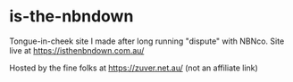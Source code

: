 # is-the-nbndown
Tongue-in-cheek site I made after long running "dispute" with NBNco. Site live at https://isthenbndown.com.au/ 


Hosted by the fine folks at https://zuver.net.au/ (not an affiliate link) 
